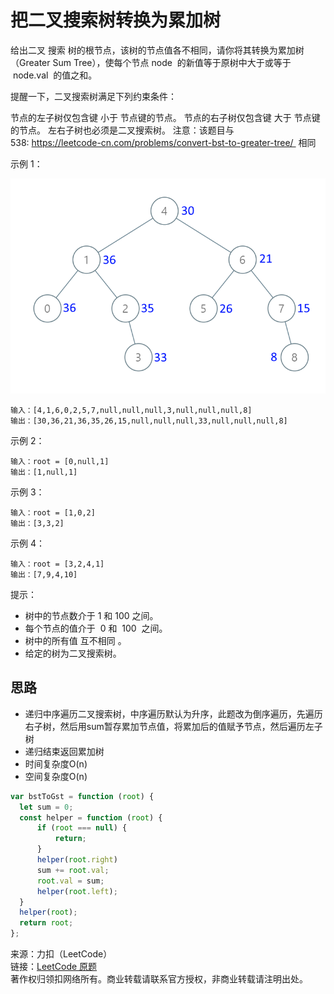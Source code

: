 # 把二叉搜索树转换为累加树

给出二叉 搜索 树的根节点，该树的节点值各不相同，请你将其转换为累加树（Greater Sum Tree），使每个节点 node  的新值等于原树中大于或等于  node.val  的值之和。

提醒一下，二叉搜索树满足下列约束条件：

节点的左子树仅包含键 小于 节点键的节点。
节点的右子树仅包含键 大于 节点键的节点。
左右子树也必须是二叉搜索树。
注意：该题目与 538: https://leetcode-cn.com/problems/convert-bst-to-greater-tree/  相同

示例 1：

![图例](./tree.png)

```text
输入：[4,1,6,0,2,5,7,null,null,null,3,null,null,null,8]
输出：[30,36,21,36,35,26,15,null,null,null,33,null,null,null,8]
```

示例 2：

```text
输入：root = [0,null,1]
输出：[1,null,1]
```

示例 3：

```text
输入：root = [1,0,2]
输出：[3,3,2]
```

示例 4：

```text
输入：root = [3,2,4,1]
输出：[7,9,4,10]
```

提示：

- 树中的节点数介于 1 和 100 之间。
- 每个节点的值介于  0 和  100  之间。
- 树中的所有值 互不相同 。
- 给定的树为二叉搜索树。

## 思路

* 递归中序遍历二叉搜索树，中序遍历默认为升序，此题改为倒序遍历，先遍历右子树，然后用sum暂存累加节点值，将累加后的值赋予节点，然后遍历左子树
* 递归结束返回累加树
* 时间复杂度O(n)
* 空间复杂度O(n)
  
```js
var bstToGst = function (root) {
  let sum = 0;
  const helper = function (root) {
      if (root === null) {
          return;
      }
      helper(root.right)
      sum += root.val;
      root.val = sum;
      helper(root.left);
  }
  helper(root);
  return root;
};
```

来源：力扣（LeetCode）  
链接：[LeetCode 原题](https://leetcode-cn.com/problems/binary-search-tree-to-greater-sum-tree)  
著作权归领扣网络所有。商业转载请联系官方授权，非商业转载请注明出处。
